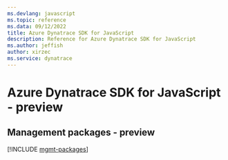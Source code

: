 ```yaml
---
ms.devlang: javascript
ms.topic: reference
ms.data: 09/12/2022
title: Azure Dynatrace SDK for JavaScript
description: Reference for Azure Dynatrace SDK for JavaScript
ms.author: jeffish
author: xirzec
ms.service: dynatrace
---
```

# Azure Dynatrace SDK for JavaScript - preview

## Management packages - preview
[!INCLUDE [mgmt-packages](dynatrace-mgmt-index.md)]